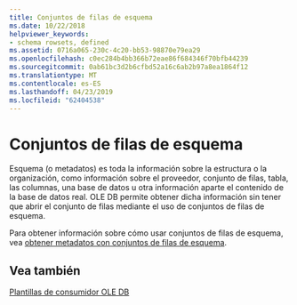 ```yaml
---
title: Conjuntos de filas de esquema
ms.date: 10/22/2018
helpviewer_keywords:
- schema rowsets, defined
ms.assetid: 0716a065-230c-4c20-bb53-98870e79ea29
ms.openlocfilehash: c0ec284b4bb366b72eae86f684346f70bfb44239
ms.sourcegitcommit: 0ab61bc3d2b6cfbd52a16c6ab2b97a8ea1864f12
ms.translationtype: MT
ms.contentlocale: es-ES
ms.lasthandoff: 04/23/2019
ms.locfileid: "62404538"
---
```

# <a name="schema-rowsets"></a>Conjuntos de filas de esquema

Esquema (o metadatos) es toda la información sobre la estructura o la organización, como información sobre el proveedor, conjunto de filas, tabla, las columnas, una base de datos u otra información aparte el contenido de la base de datos real. OLE DB permite obtener dicha información sin tener que abrir el conjunto de filas mediante el uso de conjuntos de filas de esquema.

Para obtener información sobre cómo usar conjuntos de filas de esquema, vea [obtener metadatos con conjuntos de filas de esquema](../../data/oledb/obtaining-metadata-with-schema-rowsets.md).

## <a name="see-also"></a>Vea también

[Plantillas de consumidor OLE DB](../../data/oledb/ole-db-consumer-templates-cpp.md)